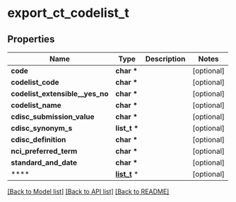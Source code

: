 # export_ct_codelist_t

## Properties
Name | Type | Description | Notes
------------ | ------------- | ------------- | -------------
**code** | **char \*** |  | [optional] 
**codelist_code** | **char \*** |  | [optional] 
**codelist_extensible__yes_no** | **char \*** |  | [optional] 
**codelist_name** | **char \*** |  | [optional] 
**cdisc_submission_value** | **char \*** |  | [optional] 
**cdisc_synonym_s** | **list_t \*** |  | [optional] 
**cdisc_definition** | **char \*** |  | [optional] 
**nci_preferred_term** | **char \*** |  | [optional] 
**standard_and_date** | **char \*** |  | [optional] 
**** | [**list_t**](export_ct_term.md) \* |  | [optional] 

[[Back to Model list]](../README.md#documentation-for-models) [[Back to API list]](../README.md#documentation-for-api-endpoints) [[Back to README]](../README.md)


